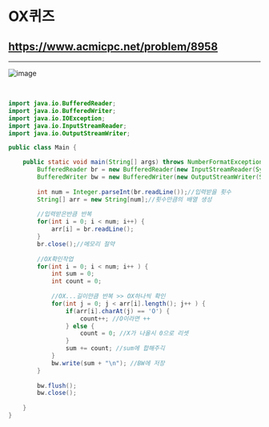 # OX퀴즈

## https://www.acmicpc.net/problem/8958

---

![image](https://user-images.githubusercontent.com/60961649/133936900-f52c1112-ca21-4fff-ab6b-9a11a2c6b715.png)

<br/>

```java
import java.io.BufferedReader;
import java.io.BufferedWriter;
import java.io.IOException;
import java.io.InputStreamReader;
import java.io.OutputStreamWriter;

public class Main {

	public static void main(String[] args) throws NumberFormatException, IOException {
		BufferedReader br = new BufferedReader(new InputStreamReader(System.in));
		BufferedWriter bw = new BufferedWriter(new OutputStreamWriter(System.out));
		
		int num = Integer.parseInt(br.readLine());//입력받을 횟수
		String[] arr = new String[num];//횟수만큼의 배열 생성
		
		//입력받은반큼 반복
		for(int i = 0; i < num; i++) {
			arr[i] = br.readLine();
		}
		br.close();//메모리 절약
		
		//OX확인작업
		for(int i = 0; i < num; i++	) {
			int sum = 0;
			int count = 0;
			
			//OX...길이만큼 반복 >> OX하나씩 확인
			for(int j = 0; j < arr[i].length(); j++	) {
				if(arr[i].charAt(j) == 'O') {
					count++; //O이라면 ++
				} else {
					count = 0; //X가 나올시 0으로 리셋
				}
				sum += count; //sum에 합해주긱
			}
			bw.write(sum + "\n"); //BW에 저장
		}
		
		bw.flush();
		bw.close();
		
	}
}
```